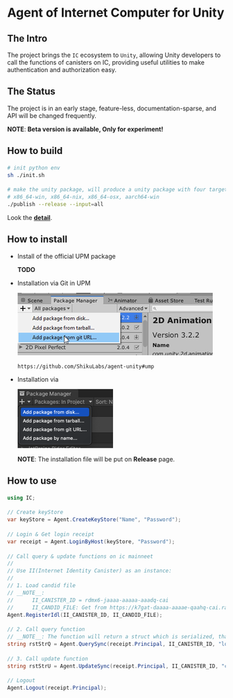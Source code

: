 # Agent of Internet Computer for Unity

## The Intro

The project brings the `IC` ecosystem to `Unity`, allowing Unity developers to call the functions of canisters on IC,
providing useful utilities to make authentication and authorization easy.


## The Status

The project is in an early stage, feature-less, documentation-sparse, and API will be changed frequently.

__NOTE__: __Beta version is available, Only for experiment!__


## How to build

```sh
# init python env
sh ./init.sh

# make the unity package, will produce a unity package with four targets:
# x86_64-win, x86_64-nix, x86_64-osx, aarch64-win
./publish --release --input=all
```

Look the __[detail](./scripts/README.md)__.

## How to install

- Install of the official UPM package

    __TODO__

- Installation via Git in UPM

    ![upm-via-git](./docs/imgs/upm-via-git.png)

    ```
    https://github.com/ShikuLabs/agent-unity#ump
    ```

- Installation via

    ![upm-via-git](./docs/imgs/upm-via-local.png)

    __NOTE__: The installation file will be put on __Release__ page.

## How to use

```cs
using IC;

// Create keyStore
var keyStore = Agent.CreateKeyStore("Name", "Password");

// Login & Get login receipt
var receipt = Agent.LoginByHost(keyStore, "Password");

// Call query & update functions on ic mainneet
//
// Use II(Internet Identity Canister) as an instance:
//
// 1. Load candid file
// __NOTE__:
//      II_CANISTER_ID = rdmx6-jaaaa-aaaaa-aaadq-cai
//      II_CANDID_FILE: Get from https://k7gat-daaaa-aaaae-qaahq-cai.raw.ic0.app/listing/internet-identity-10235/rdmx6-jaaaa-aaaaa-aaadq-cai
Agent.RegisterIdl(II_CANISTER_ID, II_CANDID_FILE);

// 2. Call query function
// __NOTE__: The function will return a struct which is serialized, that representation is literal;
string rstStrQ = Agent.QuerySync(receipt.Principal, II_CANISTER_ID, "lookup", "(1974210: nat64)");

// 3. Call update function
string rstStrU = Agent.UpdateSync(receipt.Principal, II_CANISTER_ID, "create_challenge", "()");

// Logout
Agent.Logout(receipt.Principal);
```